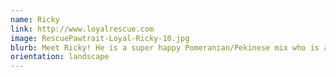 ```yaml
---
name: Ricky
link: http://www.loyalrescue.com
image: RescuePawtrait-Loyal-Ricky-10.jpg
blurb: Meet Ricky! He is a super happy Pomeranian/Pekinese mix who is about 1 and LOVES playing with his ball!
orientation: landscape
---
```

